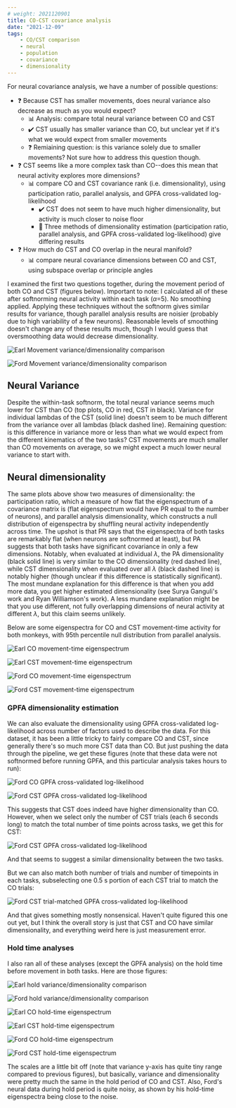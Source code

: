 ```yaml
---
# weight: 2021120901
title: CO-CST covariance analysis
date: "2021-12-09"
tags:
    - CO/CST comparison
    - neural
    - population
    - covariance
    - dimensionality
---
```


For neural covariance analysis, we have a number of possible questions:

- :question: Because CST has smaller movements, does neural variance also decrease as much as you would expect?
    - :bar_chart: Analysis: compare total neural variance between CO and CST
    - :heavy_check_mark: CST usually has smaller variance than CO, but unclear yet if it's what we would expect from smaller movements
    - :question: Remiaining question: is this variance solely due to smaller movements? Not sure how to address this question though.
- :question: CST seems like a more complex task than CO--does this mean that neural activity explores more dimensions?
    - :bar_chart: compare CO and CST covariance rank (i.e. dimensionality), using participation ratio, parallel analysis, and GPFA cross-validated log-likelihood
        - :heavy_check_mark: CST does not seem to have much higher dimensionality, but activity is much closer to noise floor
        - :speech_balloon: Three methods of dimensionality estimation (participation ratio, parallel analysis, and GPFA cross-validated log-likelihood) give differing results
- :question: How much do CST and CO overlap in the neural manifold?
    - :bar_chart: compare neural covariance dimensions between CO and CST, using subspace overlap or principle angles

I examined the first two questions together, during the movement period of both CO and CST (figures below). Important to note: I calculated all of these after softnorming neural activity within each task ($\alpha$=5). No smoothing applied. Applying these techniques without the softnorm gives similar results for variance, though parallel analysis results are noisier (probably due to high variability of a few neurons). Reasonable levels of smoothing doesn't change any of these results much, though I would guess that oversmoothing data would decrease dimensionality.

![Earl Movement variance/dimensionality comparison](figs/softnormed/20211203_Earl20190716_COCSTmove_vardim_comparison-01.png)

![Ford Movement variance/dimensionality comparison](figs/softnormed/20211203_Ford20180627_COCSTmove_vardim_comparison-01.png)

## Neural Variance

Despite the within-task softnorm, the total neural variance seems much lower for CST than CO (top plots, CO in red, CST in black). Variance for individual lambdas of the CST (solid line) doesn't seem to be much different from the variance over all lambdas (black dashed line). Remaining question: is this difference in variance more or less than what we would expect from the different kinematics of the two tasks? CST movements are much smaller than CO movements on average, so we might expect a much lower neural variance to start with.

## Neural dimensionality

The same plots above show two measures of dimensionality: the participation ratio, which a measure of how flat the eigenspectrum of a covariance matrix is (flat eigenspectrum would have PR equal to the number of neurons), and parallel analysis dimensionality, which constructs a null distribution of eigenspectra by shuffling neural activity independently across time. The upshot is that PR says that the eigenspectra of both tasks are remarkably flat (when neurons are softnormed at least), but PA suggests that both tasks have significant covariance in only a few dimensions. Notably, when evaluated at individual $\lambda$, the PA dimensionality (black solid line) is very similar to the CO dimensionality (red dashed line), while CST dimensionality when evaluated over all $\lambda$ (black dashed line) is notably higher (though unclear if this difference is statistically significant). The most mundane explanation for this difference is that when you add more data, you get higher estimated dimensionality (see Surya Ganguli's work and Ryan Williamson's work). A less mundane explanation might be that you use different, not fully overlapping dimensions of neural activity at different $\lambda$, but this claim seems unlikely.

Below are some eigenspectra for CO and CST movement-time activity for both monkeys, with 95th percentile null distribution from parallel analysis.

![Earl CO movement-time eigenspectrum](figs/softnormed/20211203_Earl20190716_COmove_eigenspectrum_with_PA-01.png)

![Earl CST movement-time eigenspectrum](figs/softnormed/20211203_Earl20190716_CSTmove_eigenspectrum_with_PA-01.png)

![Ford CO movement-time eigenspectrum](figs/softnormed/20211203_Ford20180627_COmove_eigenspectrum_with_PA-01.png)

![Ford CST movement-time eigenspectrum](figs/softnormed/20211203_Ford20180627_CSTmove_eigenspectrum_with_PA-01.png)

### GPFA dimensionality estimation

We can also evaluate the dimensionality using GPFA cross-validated log-likelihood across number of factors used to describe the data. For this dataset, it has been a little tricky to fairly compare CO and CST, since generally there's so much more CST data than CO. But just pushing the data through the pipeline, we get these figures (note that these data were not softnormed before running GPFA, and this particular analysis takes hours to run):

![Ford CO GPFA cross-validated log-likelihood](figs/non-normed/gpfa/Ford_20180627_CO_gpfa_LLvDim-01.png)

![Ford CST GPFA cross-validated log-likelihood](figs/non-normed/gpfa/Ford_20180627_CST_full_gpfa_LLvDim-01.png)

This suggests that CST does indeed have higher dimensionality than CO. However, when we select only the number of CST trials (each 6 seconds long) to match the total number of time points across tasks, we get this for CST:

![Ford CST GPFA cross-validated log-likelihood](figs/non-normed/gpfa/Ford_20180627_CST_timepointmatch_gpfa_LLvDim-01.png)

And that seems to suggest a similar dimensionality between the two tasks.

But we can also match both number of trials and number of timepoints in each tasks, subselecting one 0.5 s portion of each CST trial to match the CO trials:

![Ford CST trial-matched GPFA cross-validated log-likelihood](figs/non-normed/gpfa/Ford_20180627_CST_trialmatch_gpfa_LLvDim-01.png)

And that gives something mostly nonsensical. Haven't quite figured this one out yet, but I think the overall story is just that CST and CO have similar dimensionality, and everything weird here is just measurement error.

### Hold time analyses

I also ran all of these analyses (except the GPFA analysis) on the hold time before movement in both tasks. Here are those figures:

![Earl hold variance/dimensionality comparison](figs/softnormed/20211203_Earl20190716_COCSThold_vardim_comparison-01.png)

![Ford hold variance/dimensionality comparison](figs/softnormed/20211203_Ford20180627_COCSThold_vardim_comparison-01.png)

![Earl CO hold-time eigenspectrum](figs/softnormed/20211203_Earl20190716_COhold_eigenspectrum_with_PA-01.png)

![Earl CST hold-time eigenspectrum](figs/softnormed/20211203_Earl20190716_CSThold_eigenspectrum_with_PA-01.png)

![Ford CO hold-time eigenspectrum](figs/softnormed/20211203_Ford20180627_COhold_eigenspectrum_with_PA-01.png)

![Ford CST hold-time eigenspectrum](figs/softnormed/20211203_Ford20180627_CSThold_eigenspectrum_with_PA-01.png)

The scales are a little bit off (note that variance y-axis has quite tiny range compared to previous figures), but basically, variance and dimensionality were pretty much the same in the hold period of CO and CST. Also, Ford's neural data during hold period is quite noisy, as shown by his hold-time eigenspectra being close to the noise.
